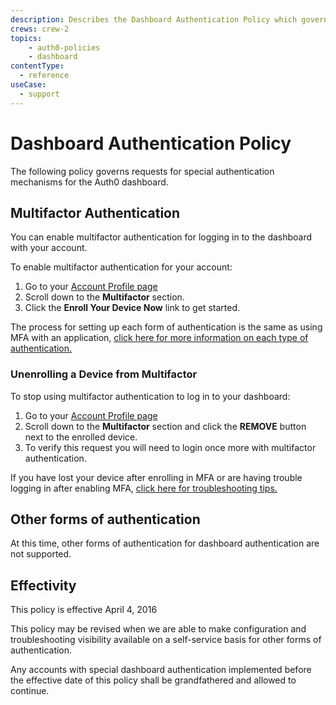 ```yaml
---
description: Describes the Dashboard Authentication Policy which governs requests for special authentication mechanisms for the Auth0 dashboard.
crews: crew-2
topics:
    - auth0-policies
    - dashboard
contentType:
  - reference
useCase:
  - support
---
```


# Dashboard Authentication Policy

The following policy governs requests for special authentication mechanisms for the Auth0 dashboard.

## Multifactor Authentication

You can enable multifactor authentication for logging in to the dashboard with your account.

To enable multifactor authentication for your account: 

1. Go to your [Account Profile page](${manage_url}/#/profile)
2. Scroll down to the **Multifactor** section.
3. Click the **Enroll Your Device Now** link to get started.

The process for setting up each form of authentication is the same as using MFA with an application, [click here for more information on each type of authentication.](/multifactor-authentication)

### Unenrolling a Device from Multifactor

To stop using multifactor authentication to log in to your dashboard:

1. Go to your [Account Profile page](${manage_url}/#/profile)
2. Scroll down to the **Multifactor** section and click the **REMOVE** button next to the enrolled device.
3. To verify this request you will need to login once more with multifactor authentication.

If you have lost your device after enrolling in MFA or are having trouble logging in after enabling MFA, [click here for troubleshooting tips.](/multifactor-authentication/guardian/user-guide#troubleshooting)

## Other forms of authentication

At this time, other forms of authentication for dashboard authentication are not supported.

## Effectivity

This policy is effective April 4, 2016

This policy may be revised when we are able to make configuration and troubleshooting visibility available on a self-service basis for other forms of authentication.

Any accounts with special dashboard authentication implemented before the effective date of this policy shall be grandfathered and allowed to continue.
